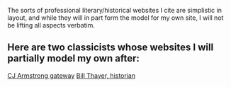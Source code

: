 The sorts of professional literary/historical websites I cite are simplistic in layout, and while they will in part form the model for my own site, I will not be lifting all aspects verbatim.

## Here are two classicists whose websites I will partially model my own after:

[CJ Armstrong gateway](http://bracchiumforte.com/index.html)
[Bill Thayer, historian](https://penelope.uchicago.edu/Thayer/E/home.html)

